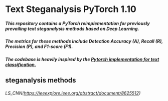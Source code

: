 # Text Steganalysis PyTorch 1.10

##### This repository contains a PyTorch reimplementation for previously prevailing text steganalysis methods based on Deep Learning. 

##### The metrics for these methods include Detection Accuracy (A), Recall (R), Precision (P), and F1-score (F1).

##### The codebase is heavily inspired by the [Pytorch implementation for text classification.](https://github.com/649453932/Chinese-Text-Classification-Pytorch)

## steganalysis methods

###### LS_CNN(https://ieeexplore.ieee.org/abstract/document/8625512) 
